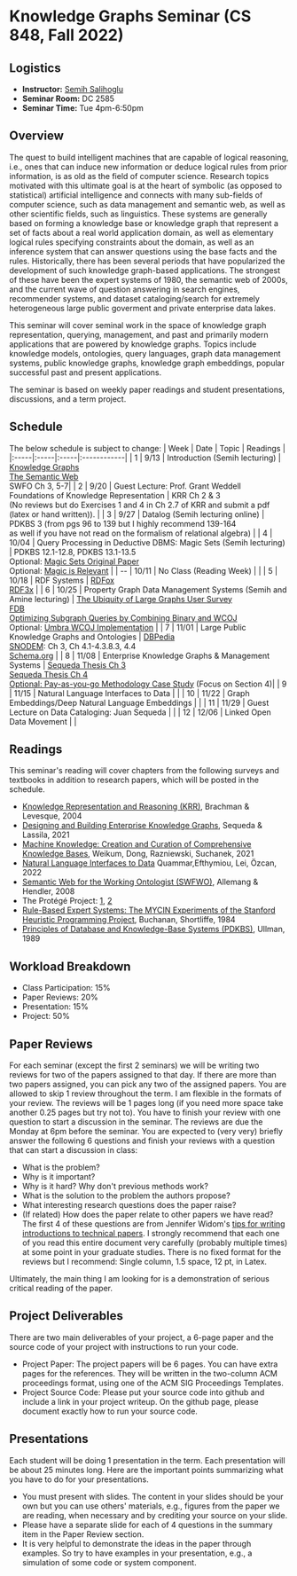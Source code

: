 # Knowledge Graphs Seminar (CS 848, Fall 2022)

## Logistics
+ **Instructor:** [Semih Salihoglu](https://cs.uwaterloo.ca/~ssalihog/)
+ **Seminar Room:** DC 2585
+ **Seminar Time:** Tue 4pm-6:50pm

## Overview
The quest to build intelligent machines that are capable of logical reasoning, i.e., ones that can 
induce new information  or deduce logical rules from prior information, is as old as the field of 
computer science. Research topics motivated with this ultimate goal is at the heart of 
symbolic (as opposed to statistical) artificial intelligence and connects with many sub-fields 
of computer science, such as data management and semantic web, as well as other scientific fields,
such as linguistics. These systems are generally based on forming a knowledge base or 
knowledge graph that represent a set of facts about a real world application domain,
as well as elementary logical rules specifying constraints about the domain, as well
as an inference system that can answer questions using the base facts and the rules.
Historically, there has been several periods that have popularized the development of such 
knowledge graph-based applications. The strongest of these have been the expert systems of 1980,
the semantic web of 2000s, and the current wave of question answering in search engines, 
recommender systems, and dataset cataloging/search for extremely heterogeneous 
large public goverment and private enterprise data lakes.

This seminar will cover seminal work in the space of knowledge graph representation, querying,
management, and past and primarily modern applications that are powered by knowledge graphs.
Topics include knowledge models, ontologies, query languages, graph data management systems,
public knowledge graphs, knowledge graph embeddings, popular successful past and present
applications. 

The seminar is based on weekly paper readings and student presentations, discussions, and
a term project. 

## Schedule
The below schedule is subject to change:
| Week | Date | Topic | Readings |
|:-----|:-----|:-----|:------------|
| 1 | 9/13 | Introduction (Semih lecturing) |  [Knowledge Graphs](https://dl.acm.org/doi/10.1145/3418294) <br/> [The Semantic Web](https://www.jstor.org/stable/26059207?seq=1#metadata_info_tab_contents) <br/> SWFO Ch 3, 5-7|
| 2 | 9/20 | Guest Lecture: Prof. Grant Weddell  <br/> Foundations of Knowledge Representation | KRR Ch 2 & 3 <br/> (No reviews but do Exercises 1 and 4 in Ch 2.7 of KRR and submit a pdf (latex or hand written)). |
| 3 | 9/27 | Datalog (Semih lecturing online) |  PDKBS 3 (from pgs 96 to 139 but I highly recommend 139-164 <br /> as well if you have not read on the formalism of relational algebra) |
| 4 | 10/04   | Query Processing in Deductive DBMS: Magic Sets (Semih lecturing) | PDKBS 12.1-12.8, PDKBS 13.1-13.5 <br/> Optional: [Magic Sets Original Paper](https://dl.acm.org/doi/10.1145/6012.15399) <br/> Optional: [Magic is Relevant](https://dl.acm.org/doi/abs/10.1145/93605.98734) |
| -- | 10/11   | No Class (Reading Week) | |
| 5 | 10/18   | RDF Systems | [RDFox](https://link.springer.com/content/pdf/10.1007/978-3-319-25010-6_1.pdf) <br/> [RDF3x](https://dl.acm.org/doi/10.14778/1453856.1453927) |
| 6 | 10/25   | Property Graph Data Management Systems (Semih and Amine lecturing) | [The Ubiquity of Large Graphs User Survey](https://cs.uwaterloo.ca/~jimmylin/publications/Sahu_etal_VLDBJ2019.pdf) <br/> [FDB](http://vldb.org/pvldb/vol5/p1232_nurzhanbakibayev_vldb2012.pdf) <br/> [Optimizing Subgraph Queries by Combining Binary and WCOJ](https://www.vldb.org/pvldb/vol12/p1692-mhedhbi.pdf) <br/> Optional: [Umbra WCOJ Implementation](https://db.in.tum.de/~freitag/papers/p1891-freitag.pdf) |
| 7 | 11/01   | Large Public Knowledge Graphs and Ontologies | [DBPedia](https://www.researchgate.net/publication/259828897_DBpedia_-_A_Large-scale_Multilingual_Knowledge_Base_Extracted_from_Wikipedia) <br/> [SNODEM](https://link.springer.com/book/10.1007/978-981-287-895-3): Ch 3, Ch 4.1-4.3.8.3, 4.4 <br/> [Schema.org](https://queue.acm.org/detail.cfm?id=2857276) |
| 8 | 11/08   | Enterprise Knowledge Graphs & Management Systems | [Sequeda Thesis Ch 3](https://repositories.lib.utexas.edu/bitstream/handle/2152/30537/SEQUEDA-DISSERTATION-2015.pdf) <br/> [Sequeda Thesis Ch 4](https://repositories.lib.utexas.edu/bitstream/handle/2152/30537/SEQUEDA-DISSERTATION-2015.pdf) <br/> [Optional: Pay-as-you-go Methodology Case Study](https://github.com/juansequeda/papers/blob/master/iswc2019.pdf) (Focus on Section 4)|
| 9 | 11/15   | Natural Language Interfaces to Data | |
| 10 | 11/22   | Graph Embeddings/Deep Natural Language Embeddings  | |
| 11 | 11/29   |  Guest Lecture on Data Cataloging: Juan Sequeda  | |
| 12 | 12/06   | Linked Open Data Movement | |

## Readings

This seminar's reading will cover chapters from the following surveys and textbooks in addition to research papers, which will be posted in the schedule.
+ [Knowledge Representation and Reasoning (KRR)](https://www.cin.ufpe.br/~mtcfa/files/in1122/Knowledge%20Representation%20and%20Reasoning.pdf), Brachman \& Levesque, 2004
+ [Designing and Building Enterprise Knowledge Graphs](https://link.springer.com/book/10.1007/978-3-031-01916-6), Sequeda \& Lassila, 2021
+ [Machine Knowledge: Creation and Curation of Comprehensive Knowledge Bases](https://www.nowpublishers.com/article/Details/DBS-064), Weikum, Dong, Razniewski, Suchanek, 2021
+ [Natural Language Interfaces to Data](https://www.nowpublishers.com/article/Details/DBS-078) Quammar,Efthymiou, Lei, Özcan, 2022
+ [Semantic Web for the Working Ontologist (SWFWO)](https://tinyurl.com/2p9672s2), Allemang \& Hendler, 2008
+ The Protégé Project: [1](https://perso.liris.cnrs.fr/amille/enseignements/MasterCode/IC_IA/session2/protege_evolution.pdf), [2](https://dl.acm.org/doi/pdf/10.1145/2757001.2757003)
+ [Rule-Based Expert Systems: The MYCIN Experiments of the Stanford Heuristic Programming Project](https://people.dbmi.columbia.edu/~ehs7001/Buchanan-Shortliffe-1984/MYCIN%20Book.htm), Buchanan, Shortliffe, 1984
+ [Principles of Database and Knowledge-Base Systems (PDKBS)](https://www.sti-innsbruck.at/sites/default/files/Knowledge-Representation-Search-and-Rules/principles-of-database-and-knowledge-base-systems-volume-1-1.pdf), Ullman, 1989


## Workload Breakdown
+ Class Participation: 15%
+ Paper Reviews: 20%
+ Presentation: 15%
+ Project: 50%

## Paper Reviews
For each seminar (except the first 2 seminars) we will be writing two reviews for two of the papers 
assigned to that day. If there are more than two papers assigned, you can pick any two of 
the assigned papers. You are allowed to skip 1 review throughout the term. I am flexible in the formats of your
review.  The reviews will be 1 pages long (if you need more space take another 0.25 pages but try not to). 
You have to finish your review with 
one question to start a discussion in the seminar. The reviews are due the Monday at 6pm before the seminar. 
You are expected to (very very) briefly answer the following 6 questions and finish your reviews with a
question that can start a discussion in class:

+ What is the problem?
+ Why is it important?
+ Why is it hard? Why don't previous methods work?
+ What is the solution to the problem the authors propose?
+ What interesting research questions does the paper raise?
+ (If related) How does the paper relate to other papers we have read?
The first 4 of these questions are from Jennifer 
Widom's [tips for writing introductions to technical papers](https://cs.stanford.edu/people/widom/paper-writing.html). 
I strongly recommend that each one of you read this entire document 
very carefully (probably multiple times) at some point in your graduate studies. There is no fixed format for the reviews 
but I recommend: Single column, 1.5 space, 12 pt, in Latex.

Ultimately, the main thing I am looking for is a demonstration of serious critical reading of the paper.

## Project Deliverables
There are two main deliverables of your project, a 6-page paper and the source code of your project 
with instructions to run your code.
+ Project Paper: The project papers will be 6 pages. You can have extra pages for the references.
They will be written in the two-column ACM proceedings format, using one of the ACM SIG Proceedings Templates.
+ Project Source Code: Please put your source code into github and include a link in your project writeup. 
On the github page, please document exactly how to run your source code.


## Presentations
Each student will be doing 1 presentation in the term. Each presentation will be about 25 minutes long. 
Here are the important points summarizing what you have to do for your presentations.

+ You must present with slides. The content in your slides should be your own but you can use others' materials, e.g., 
figures from the paper we are reading, when necessary and by crediting your source on your slide.
+ Please have a separate slide for each of 4 questions in the summary item in the Paper Review section.
+ It is very helpful to demonstrate the ideas in the paper through examples. So try to have examples in your presentation, e.g., a simulation of some code or system component.
